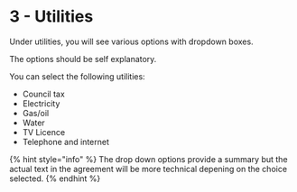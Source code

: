 # 3 - Utilities

Under utilities, you will see various options with dropdown boxes.

The options should be self explanatory.

You can select the following utilities:

* Council tax
* Electricity
* Gas/oil
* Water
* TV Licence
* Telephone and internet

{% hint style="info" %}
The drop down options provide a summary but the actual text in the agreement will be more technical depening on the choice selected.
{% endhint %}
